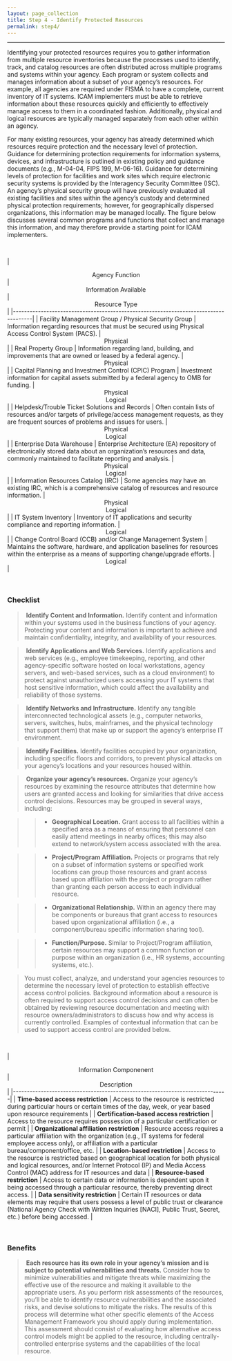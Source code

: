 ```yaml
---
layout: page_collection
title: Step 4 - Identify Protected Resources
permalink: step4/
---
```

<script src="https://use.fontawesome.com/e20c671b68.js"></script>
-----------------------------------------------------

Identifying your protected resources requires you to gather information from multiple resource inventories because the processes used to identify, track, and catalog resources are often distributed across multiple programs and systems within your agency. Each program or system collects and manages information about a subset of your agency’s resources.  For example, all agencies are required under FISMA to have a complete, current inventory of IT systems. ICAM implementers must be able to retrieve information about these resources quickly and efficiently to effectively manage access to them in a coordinated fashion. Additionally, physical and logical resources are typically managed separately from each other within an agency.

For many existing resources, your agency has already determined which resources require protection and the necessary level of protection. Guidance for determining protection requirements for information systems, devices, and infrastructure is outlined in existing policy and guidance documents (e.g., M-04-04, FIPS 199, M-06-16). Guidance for determining levels of protection for facilities and work sites which require electronic security systems is provided by the Interagency Security Committee (ISC). An agency’s physical security group will have previously evaluated all existing facilities and sites within the agency’s custody and determined physical protection requirements; however, for geographically dispersed organizations, this information may be managed locally. The figure below discusses several common programs and functions that collect and manage this information, and may therefore provide a starting point for ICAM implementers.

<br>

| <center> Agency Function </center> | <center> Information Available </center> | <center> Resource Type </center> |
|-------------------------------------------------------------------------------------|
| Facility Management Group / Physical Security Group | Information regarding resources that must be secured using Physical Access Control System (PACS). | <center> Physical </center> |
| Real Property Group | Information regarding land, building, and improvements that are owned or leased by a federal agency. | <center> Physical </center> |
| Capital Planning and Investment Control (CPIC) Program | Investment information for capital assets submitted by a federal agency to OMB for funding. | <center> Physical </center><center> Logical </center> |
| Helpdesk/Trouble Ticket Solutions and Records | Often contain lists of resources and/or targets of privilege/access management requests, as they are frequent sources of problems and issues for users. | <center> Physical </center><center> Logical </center> |
| Enterprise Data Warehouse | Enterprise Architecture (EA) repository of electronically stored data about an organization’s resources and data, commonly maintained to facilitate reporting and analysis. | <center> Physical </center><center> Logical </center> |
| Information Resources Catalog (IRC) | Some agencies may have an existing IRC, which is a comprehensive catalog of resources and resource information. | <center> Physical </center><center> Logical </center> |
| IT System Inventory | Inventory of IT applications and security compliance and reporting information. | <center> Logical </center> |
| Change Control Board (CCB) and/or Change Management System | Maintains the software, hardware, and application baselines for resources within the enterprise as a means of supporting change/upgrade efforts. | <center> Logical </center> |

<br>

### Checklist

> <i class="fa fa-check-square-o"></i> &nbsp;**Identify Content and Information.** Identify content and information within your systems used in the business functions of your agency. Protecting your content and information is important to achieve and maintain confidentiality, integrity, and availability of your resources.

> <i class="fa fa-check-square-o"></i> &nbsp;**Identify Applications and Web Services.** Identify applications and web services (e.g., employee timekeeping, reporting, and other agency-specific software hosted on local workstations, agency servers, and web-based services, such as a cloud environment) to protect against unauthorized users accessing your IT systems that host sensitive information, which could affect the availability and reliability of those systems.

> <i class="fa fa-check-square-o"></i> &nbsp;**Identify Networks and Infrastructure.** Identify any tangible interconnected technological assets (e.g., computer networks, servers, switches, hubs, mainframes, and the physical technology that support them) that make up or support the agency’s enterprise IT environment.

> <i class="fa fa-check-square-o"></i> &nbsp;**Identify Facilities.** Identify facilities occupied by your organization, including specific floors and corridors, to prevent physical attacks on your agency’s locations and your resources housed within.

> <i class="fa fa-check-square-o"></i> &nbsp;**Organize your agency’s resources.** Organize your agency’s resources by examining the resource attributes that determine how users are granted access and looking for similarities that drive access control decisions.   Resources may be grouped in several ways, including:

>> * **Geographical Location.** Grant access to all facilities within a specified area as a means of ensuring that personnel can easily attend meetings in nearby offices; this may also extend to network/system access associated with the area.

>> * **Project/Program Affiliation.** Projects or programs that rely on a subset of information systems or specified work locations can group those resources and grant access based upon affiliation with the project or program rather than granting each person access to each individual resource.

>> * **Organizational Relationship.** Within an agency there may be components or bureaus that grant access to resources based upon organizational affiliation (i.e., a component/bureau specific information sharing tool).

>> * **Function/Purpose.** Similar to Project/Program affiliation, certain resources may support a common function or purpose within an organization (i.e., HR systems, accounting systems, etc.).

> You must collect, analyze, and understand your agencies resources to determine the necessary level of protection to establish effective access control policies. Background information about a resource is often required to support access control decisions and can often be obtained by reviewing resource documentation and meeting with resource owners/administrators to discuss how and why access is currently controlled. Examples of contextual information that can be used to support access control are provided below.

<br>

| <center> Information Componenent </center> | <center> Description </center> |
|-----------------------------------------------------------------------------|
| **Time-based access restriction** | Access to the resource is restricted during particular hours or certain times of the day, week, or year based upon resource requirements |
| **Certification-based access restriction** | Access to the resource requires possession of a particular certification or permit |
| **Organizational affiliation restriction** | Resource access requires a particular affiliation with the organization (e.g., IT systems for federal employee access only), or affiliation with a particular bureau/component/office, etc. |
| **Location-based restriction** | Access to the resource is restricted based on geographical location for both physical and logical resources, and/or Internet Protocol (IP) and Media Access Control (MAC) address for IT resources and data |
| **Resource-based restriction** | Access to certain data or information is dependent upon it being accessed through a particular resource, thereby preventing direct access. |
| **Data sensitivity restriction** | Certain IT resources or data elements may require that users possess a level of public trust or clearance (National Agency Check with Written Inquiries [NACI], Public Trust, Secret, etc.) before being accessed. |

<br>

### Benefits

> <i class="fa fa-thumbs-o-up" aria-hidden="true"></i> &nbsp;**Each resource has its own role in your agency’s mission and is subject to potential vulnerabilities and threats.** Consider how to minimize vulnerabilities and mitigate threats while maximizing the effective use of the resource and making it available to the appropriate users. As you perform risk assessments of the resources, you’ll be able to identify resource vulnerabilities and the associated risks, and devise solutions to mitigate the risks. The results of this process will determine what other specific elements of the Access Management Framework you should apply during implementation. This assessment should consist of evaluating how alternative access control models might be applied to the resource, including centrally-controlled enterprise systems and the capabilities of the local resource.
